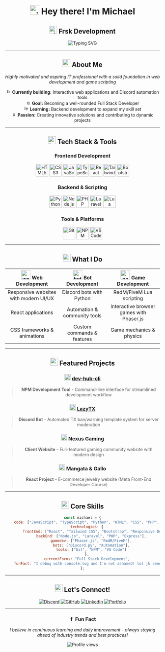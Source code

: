 <div align="center">

# <img src="https://cdn.jsdelivr.net/gh/devicons/devicon/icons/github/github-original.svg" height="30" alt="github" /> Hey there! I'm Michael  
## <img src="https://cdn.jsdelivr.net/gh/devicons/devicon/icons/code/code-original.svg" height="25" alt="dev" /> Frsk Development

<img src="https://readme-typing-svg.herokuapp.com?font=Fira+Code&pause=1000&color=A83A44&center=true&vCenter=true&width=435&lines=Full+Stack+Developer;Discord+Bot+Creator;RedM%2FFiveM+Developer;Always+Learning+New+Things!" alt="Typing SVG" />

</div>

---

<div align="center">

## <img src="https://cdn.jsdelivr.net/gh/devicons/devicon/icons/devicon/devicon-original.svg" height="25" alt="about" /> About Me

*Highly motivated and aspiring IT professional with a solid foundation in web development and game scripting*

<img src="https://cdn.jsdelivr.net/gh/devicons/devicon/icons/vscode/vscode-original.svg" height="16" alt="building" /> **Currently building:** Interactive web applications and Discord automation tools  
<img src="https://cdn.jsdelivr.net/gh/devicons/devicon/icons/react/react-original.svg" height="16" alt="goal" /> **Goal:** Becoming a well-rounded Full Stack Developer  
<img src="https://cdn.jsdelivr.net/gh/devicons/devicon/icons/nodejs/nodejs-original.svg" height="16" alt="learning" /> **Learning:** Backend development to expand my skill set  
<img src="https://cdn.jsdelivr.net/gh/devicons/devicon/icons/github/github-original.svg" height="16" alt="passion" /> **Passion:** Creating innovative solutions and contributing to dynamic projects

</div>

---

<div align="center">

## <img src="https://cdn.jsdelivr.net/gh/devicons/devicon/icons/javascript/javascript-original.svg" height="25" alt="tech" /> Tech Stack & Tools

### Frontend Development
<img src="https://cdn.jsdelivr.net/gh/devicons/devicon/icons/html5/html5-original.svg" height="40" alt="HTML5" />
<img src="https://cdn.jsdelivr.net/gh/devicons/devicon/icons/css3/css3-original.svg" height="40" alt="CSS3" />
<img src="https://cdn.jsdelivr.net/gh/devicons/devicon/icons/javascript/javascript-original.svg" height="40" alt="JavaScript" />
<img src="https://cdn.jsdelivr.net/gh/devicons/devicon/icons/typescript/typescript-original.svg" height="40" alt="TypeScript" />
<img src="https://cdn.jsdelivr.net/gh/devicons/devicon/icons/react/react-original.svg" height="40" alt="React" />
<img src="https://cdn.jsdelivr.net/gh/devicons/devicon/icons/tailwindcss/tailwindcss-original.svg" height="40" alt="Tailwind CSS" />
<img src="https://cdn.jsdelivr.net/gh/devicons/devicon/icons/bootstrap/bootstrap-original.svg" height="40" alt="Bootstrap" />

### Backend & Scripting
<img src="https://cdn.jsdelivr.net/gh/devicons/devicon/icons/python/python-original.svg" height="40" alt="Python" />
<img src="https://cdn.jsdelivr.net/gh/devicons/devicon/icons/nodejs/nodejs-original.svg" height="40" alt="Node.js" />
<img src="https://cdn.jsdelivr.net/gh/devicons/devicon/icons/php/php-original.svg" height="40" alt="PHP" />
<img src="https://cdn.jsdelivr.net/gh/devicons/devicon/icons/laravel/laravel-original.svg" height="40" alt="Laravel" />
<img src="https://cdn.jsdelivr.net/gh/devicons/devicon/icons/lua/lua-original.svg" height="40" alt="Lua" />

### Tools & Platforms
<img src="https://cdn.jsdelivr.net/gh/devicons/devicon/icons/git/git-original.svg" height="40" alt="Git" />
<img src="https://cdn.jsdelivr.net/gh/devicons/devicon/icons/npm/npm-original-wordmark.svg" height="40" alt="NPM" />
<img src="https://cdn.jsdelivr.net/gh/devicons/devicon/icons/vscode/vscode-original.svg" height="40" alt="VS Code" />

</div>

---

<div align="center">

## <img src="https://cdn.jsdelivr.net/gh/devicons/devicon/icons/code/code-original.svg" height="25" alt="code" /> What I Do

| <img src="https://cdn.jsdelivr.net/gh/devicons/devicon/icons/chrome/chrome-original.svg" height="30" alt="web" /> **Web Development** | <img src="https://cdn.jsdelivr.net/gh/devicons/devicon/icons/python/python-original.svg" height="30" alt="bot" /> **Bot Development** | <img src="https://cdn.jsdelivr.net/gh/devicons/devicon/icons/gamemaker/gamemaker-original.svg" height="30" alt="game" /> **Game Development** |
|:---:|:---:|:---:|
| Responsive websites with modern UI/UX | Discord bots with Python | RedM/FiveM Lua scripting |
| React applications | Automation & community tools | Interactive browser games with Phaser.js |
| CSS frameworks & animations | Custom commands & features | Game mechanics & physics |

</div>

---

<div align="center">

## <img src="https://cdn.jsdelivr.net/gh/devicons/devicon/icons/github/github-original.svg" height="25" alt="projects" /> Featured Projects

### <img src="https://cdn.jsdelivr.net/gh/devicons/devicon/icons/npm/npm-original-wordmark.svg" height="20" alt="npm" /> [dev-hub-cli](https://www.npmjs.com/package/dev-hub-cli)
> **NPM Development Tool** - Command-line interface for streamlined development workflow

### <img src="https://cdn.jsdelivr.net/gh/devicons/devicon/icons/python/python-original.svg" height="20" alt="bot" /> [LazyTX](https://dev-hub-cli.gitbook.io/lazytx/)
> **Discord Bot** - Automated TX ban/warning template system for server moderation

### <img src="https://cdn.jsdelivr.net/gh/devicons/devicon/icons/chrome/chrome-original.svg" height="20" alt="website" /> [Nexus Gaming](https://nexusgaming.org/)
> **Client Website** - Full-featured gaming community website with modern design

### <img src="https://cdn.jsdelivr.net/gh/devicons/devicon/icons/react/react-original.svg" height="20" alt="react" /> **Mangata & Gallo**
> **React Project** - E-commerce jewelry website (Meta Front-End Developer Course)

</div>

---

<div align="center">

## <img src="https://cdn.jsdelivr.net/gh/devicons/devicon/icons/vscode/vscode-original.svg" height="25" alt="skills" /> Core Skills

```javascript
const michael = {
    code: ["JavaScript", "TypeScript", "Python", "HTML", "CSS", "PHP", "Lua"],
    technologies: {
        frontEnd: ["React", "Tailwind CSS", "Bootstrap", "Responsive Design"],
        backEnd: ["Node.js", "Laravel", "PHP", "Express"],
        gamedev: ["Phaser.js", "RedM/FiveM"],
        bots: ["Discord.py", "Automation"],
        tools: ["Git", "NPM", "VS Code"]
    },
    currentFocus: "Full Stack Development",
    funFact: "I debug with console.log and I'm not ashamed! lol jk send it 🐛"
};
```

</div>

---

<div align="center">

## <img src="https://cdn.jsdelivr.net/gh/devicons/devicon/icons/linkedin/linkedin-original.svg" height="25" alt="connect" /> Let's Connect!

[![Discord](https://img.shields.io/badge/Discord-7289DA?style=for-the-badge&logo=discord&logoColor=white)](https://discord.gg/your-server)
[![GitHub](https://img.shields.io/badge/GitHub-100000?style=for-the-badge&logo=github&logoColor=white)](https://github.com/YourUsername)
[![LinkedIn](https://img.shields.io/badge/LinkedIn-0077B5?style=for-the-badge&logo=linkedin&logoColor=white)](https://linkedin.com/in/your-profile)
[![Portfolio](https://img.shields.io/badge/Portfolio-FF5722?style=for-the-badge&logo=todoist&logoColor=white)](https://your-portfolio.com)

---

### <img src="https://cdn.jsdelivr.net/gh/devicons/devicon/icons/javascript/javascript-original.svg" height="16" alt="fun" /> Fun Fact
*I believe in continuous learning and daily improvement - always staying ahead of industry trends and best practices!*

<img src="https://komarev.com/ghpvc/?username=YourUsername&color=blueviolet&style=flat-square&label=Profile+Views" alt="Profile views" />

</div>
